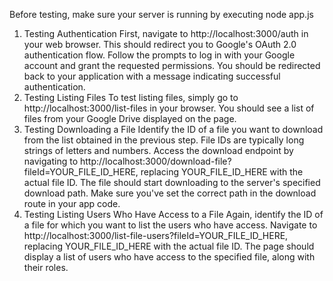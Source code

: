 Before testing, make sure your server is running by executing node app.js

1. Testing Authentication
   First, navigate to http://localhost:3000/auth in your web browser. This should redirect you to Google's OAuth 2.0 authentication flow.
   Follow the prompts to log in with your Google account and grant the requested permissions.
   You should be redirected back to your application with a message indicating successful authentication.
2. Testing Listing Files
   To test listing files, simply go to http://localhost:3000/list-files in your browser.
   You should see a list of files from your Google Drive displayed on the page.
3. Testing Downloading a File
   Identify the ID of a file you want to download from the list obtained in the previous step. File IDs are typically long strings of letters and numbers.
   Access the download endpoint by navigating to http://localhost:3000/download-file?fileId=YOUR_FILE_ID_HERE, replacing YOUR_FILE_ID_HERE with the actual file ID.
   The file should start downloading to the server's specified download path. Make sure you've set the correct path in the download route in your app code.
4. Testing Listing Users Who Have Access to a File
   Again, identify the ID of a file for which you want to list the users who have access.
   Navigate to http://localhost:3000/list-file-users?fileId=YOUR_FILE_ID_HERE, replacing YOUR_FILE_ID_HERE with the actual file ID.
   The page should display a list of users who have access to the specified file, along with their roles.
